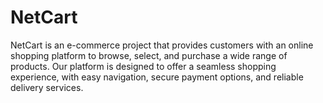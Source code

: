 # NetCart
 NetCart is an e-commerce project that provides customers with an online shopping platform to browse, select, and purchase a wide range of products. Our platform is designed to offer a seamless shopping experience, with easy navigation, secure payment options, and reliable delivery services.

